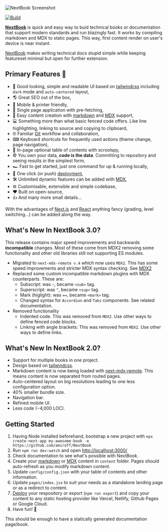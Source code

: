![NextBook Screenshot](https://next-book.vercel.app/screenshot.png)

[![Build](https://github.com/amiroff/NextBook/actions/workflows/intergrate.yml/badge.svg?branch=master)](https://github.com/amiroff/NextBook/actions/workflows/intergrate.yml)

**[NextBook](https://next-book.vercel.app)** is quick and easy way to buid technical books or documentation that support modern standards and run blazingly fast. It works by compiling markdown and MDX to static pages. This way, first content render on user's device is near instant.

[NextBook](https://next-book.vercel.app) makes writing technical docs stupid simple while keeping featureset minimal but open for further extension.

## Primary Features 🧿

- 💅 Good looking, simple and readable UI based on [tailwindcss](https://tailwindcss.com/) including `dark` mode and `auto-centered` layout,
- 🌎 Great SEO out of the box,
- 📱 Mobile & printer friendly,
- 🚀 Single page application with pre-fetching,
- 🧾 Easy content creation with [markdown](https://www.markdownguide.org/) and [MDX](https://mdxjs.com/) support,
- 💻 Something more than what basic fenced code offers. Like line highlighting, linking to source and copying to clipboard,
- 🤓 Familiar [Git](https://github.com/) workflow and collaboration,
- ⌨︎ Keyboard shortcuts for frequently used actions (theme change, page navigation),
- 🔎 In-page optional table of contents with scroolspy,
- © You own your data, **code is the data**. Committing to repository and seeing results in the simplest form,
- 🏎 Fast to get started, just one command for up & running locally,
- 🎊 One click (or push) [deployment](https://vercel.com/new),
- 🛠 Unlimited dynamic features can be added with [MDX](https://mdxjs.com/),
- ⚙︎ Customisable, extensible and simple codebase,
- ❤ Built on open-source,
- 👍 And many more small details...

With the advantages of [Next.js](https://nextjs.com) and [React](https://reactjs.org) anything fancy (grading, level switching...) can be added along the way.

## What's New In NextBook 3.0?

This release contains major speed improvements and backwards **incompatible** changes. Most of these come from MDX2 removing some functionality and other old libraries still not supporting ES modules.

- Migrated to `next-mdx-remote v.4` which now uses `MDX2`. This has some speed improvements and stricter MDX syntax checking. See [MDX2](https://mdxjs.com/blog/v2/)
- Replaced some custom incompatible markdown plugins with MDX counterparts. These are:
  - Subscript: was `~`, became `<sub>` tag.
  - Superscript: was `^`, became `<sup>` tag.
  - Mark (higlight): was `==`, became `<mark>` tag.
  - Changed syntax for `Accordion` and `Tabs` components. See related documentation.
- Removed functionality
  - Indented code. This was removed from `MDX2`. Use other ways to define fenced code blocks.
  - Linking with angle brackets: This was removed from `MDX2`. Use other ways to define links.

## What's New In NextBook 2.0?

- Support for multiple books in one project.
- Design based on [tailwindcss](https://tailwindcss.com/).
- Markdown content is now being loaded with [next-mdx-remote](https://github.com/hashicorp/next-mdx-remote). This means content is now separated from routed pages.
- Auto-centered layout on big resolutions leading to one less configuration option.
- 40% smaller bundle size.
- Navigation bar.
- Refined mobile UI.
- Less code (−4,000 LOC).

## Getting Started

1. Having Node installed beforehand, bootstrap a new project with `npx create-next-app my-awesome-book -e https://github.com/amiroff/NextBook`
2. Run `npm run dev:watch` and open [http://localhost:3000/](http://localhost:3000/)
3. Check documentation to see what's possible with NextBook.
4. Create your [markdown](/reference/markdown) or [MDX](/reference/using-mdx) content in `content` folder. Pages should auto-refresh as you modify markdown content.
5. Update `config/config.json` with your table of contents and other information.
6. Update `pages/index.jsx` to suit your needs as a standalone landing page or as a redirect to content.
7. [Deploy](https://vercel.com/new) your respository or export (`npm run export`) and copy your content to any static hosting provider like Vercel, Netlify, Github Pages or Google Cloud.
8. Have fun! 🎉

This should be enough to have a statically generated documentation page/book.
